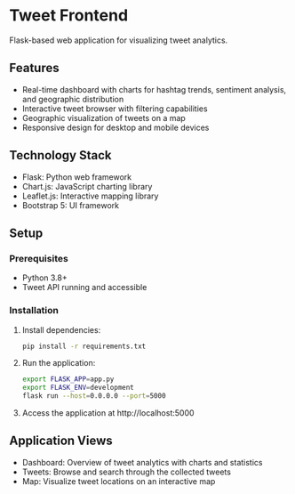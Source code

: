 # Tweet Frontend

Flask-based web application for visualizing tweet analytics.

## Features

- Real-time dashboard with charts for hashtag trends, sentiment analysis, and geographic distribution
- Interactive tweet browser with filtering capabilities
- Geographic visualization of tweets on a map
- Responsive design for desktop and mobile devices

## Technology Stack

- Flask: Python web framework
- Chart.js: JavaScript charting library
- Leaflet.js: Interactive mapping library
- Bootstrap 5: UI framework

## Setup

### Prerequisites
- Python 3.8+
- Tweet API running and accessible

### Installation

1. Install dependencies:
   ```bash
   pip install -r requirements.txt
   ```

2. Run the application:
   ```bash
   export FLASK_APP=app.py
   export FLASK_ENV=development
   flask run --host=0.0.0.0 --port=5000
   ```

3. Access the application at http://localhost:5000

## Application Views

- Dashboard: Overview of tweet analytics with charts and statistics
- Tweets: Browse and search through the collected tweets
- Map: Visualize tweet locations on an interactive map
